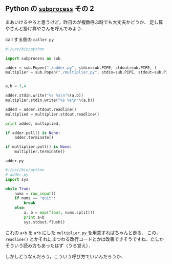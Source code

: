 Python の [`subprocess`](http://docs.python.org/2.7/library/subprocess.html) その 2
----------------------------------------------------------------------------------

まあいけるやろと思うけど，昨日のが複数呼ぶ時でも大丈夫かどうか．
足し算やさんと掛け算やさんを呼んでみよう．

call する側の `caller.py`

```python
#!/usr/bin/python

import subprocess as sub

adder = sub.Popen("./adder.py", stdin=sub.PIPE, stdout=sub.PIPE, )
multiplier = sub.Popen("./multiplier.py", stdin=sub.PIPE, stdout=sub.PIPE, )


a,b = 3,4

adder.stdin.write("%s %s\n"%(a,b))
multiplier.stdin.write("%s %s\n"%(a,b))

added = adder.stdout.readline()
multiplied = multiplier.stdout.readline()

print added, multiplied,

if adder.poll() is None:
    adder.terminate()

if multiplier.poll() is None:
    multiplier.terminate()
```

`adder.py`

```python
#!/usr/bin/python
# adder.py
import sys

while True:
    nums = raw_input()
    if nums == "quit":
        break
    else:
        a, b = map(float, nums.split())
        print a+b
        sys.stdout.flush()
```

これの `a+b` を `a*b` にした `multiplier.py` を用意すればちゃんと走る． 
この，`readline()` とかそれにまつわる改行コードとかは改善できそうですね．たしかそういう読み方もあったはず（うろ覚え）．

しかしどうなんだろう，こういう呼び方でいいんだろうか．
